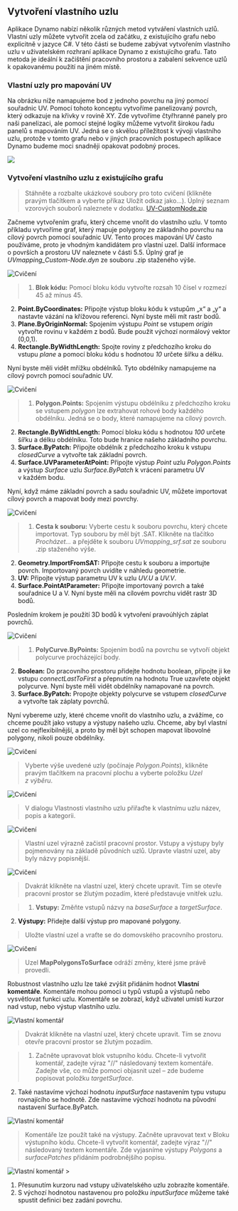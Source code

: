 

## Vytvoření vlastního uzlu

Aplikace Dynamo nabízí několik různých metod vytváření vlastních uzlů. Vlastní uzly můžete vytvořit zcela od začátku, z existujícího grafu nebo explicitně v jazyce C#. V této části se budeme zabývat vytvořením vlastního uzlu v uživatelském rozhraní aplikace Dynamo z existujícího grafu. Tato metoda je ideální k začištění pracovního prostoru a zabalení sekvence uzlů k opakovanému použití na jiném místě.

### Vlastní uzly pro mapování UV

Na obrázku níže namapujeme bod z jednoho povrchu na jiný pomocí souřadnic UV. Pomocí tohoto konceptu vytvoříme panelizovaný povrch, který odkazuje na křivky v rovině XY. Zde vytvoříme čtyřhranné panely pro naši panelizaci, ale pomocí stejné logiky můžeme vytvořit širokou řadu panelů s mapováním UV. Jedná se o skvělou příležitost k vývoji vlastního uzlu, protože v tomto grafu nebo v jiných pracovních postupech aplikace Dynamo budeme moci snadněji opakovat podobný proces.

![](images/10-2/uvMap2-01-01.jpg)

### Vytvoření vlastního uzlu z existujícího grafu

> Stáhněte a rozbalte ukázkové soubory pro toto cvičení (klikněte pravým tlačítkem a vyberte příkaz Uložit odkaz jako...). Úplný seznam vzorových souborů naleznete v dodatku. [UV-CustomNode.zip](datasets/10-2/UV-CustomNode.zip)

Začneme vytvořením grafu, který chceme vnořit do vlastního uzlu. V tomto příkladu vytvoříme graf, který mapuje polygony ze základního povrchu na cílový povrch pomocí souřadnic UV. Tento proces mapování UV často používáme, proto je vhodným kandidátem pro vlastní uzel. Další informace o površích a prostoru UV naleznete v části 5.5. Úplný graf je *UVmapping_Custom-Node.dyn* ze souboru .zip staženého výše.

![Cvičení](images/10-2/UVmapping01.jpg)

> 1. **Blok kódu:** Pomocí bloku kódu vytvořte rozsah 10 čísel v rozmezí 45 až mínus 45.
2. **Point.ByCoordinates:** Připojte výstup bloku kódu k vstupům „x“ a „y“ a nastavte vázání na křížovou referenci. Nyní byste měli mít rastr bodů.
3. **Plane.ByOriginNormal:** Spojením výstupu *Point* se vstupem *origin* vytvořte rovinu v každém z bodů. Bude použit výchozí normálový vektor (0,0,1).
4. **Rectangle.ByWidthLength:** Spojte roviny z předchozího kroku do vstupu *plane* a pomocí bloku kódu s hodnotou *10* určete šířku a délku.

Nyní byste měli vidět mřížku obdélníků. Tyto obdélníky namapujeme na cílový povrch pomocí souřadnic UV.

![Cvičení](images/10-2/UVmapping02.jpg)

> 1. **Polygon.Points:** Spojením výstupu obdélníku z předchozího kroku se vstupem *polygon* lze extrahovat rohové body každého obdélníku. Jedná se o body, které namapujeme na cílový povrch.
2. **Rectangle.ByWidthLength:** Pomocí bloku kódu s hodnotou *100* určete šířku a délku obdélníku. Toto bude hranice našeho základního povrchu.
3. **Surface.ByPatch:** Připojte obdélník z předchozího kroku k vstupu *closedCurve* a vytvořte tak základní povrch.
4. **Surface.UVParameterAtPoint:** Připojte výstup *Point* uzlu *Polygon.Points* a výstup *Surface* uzlu *Surface.ByPatch* k vrácení parametru UV v každém bodu.

Nyní, když máme základní povrch a sadu souřadnic UV, můžete importovat cílový povrch a mapovat body mezi povrchy.

![Cvičení](images/10-2/UVmapping03.jpg)

> 1. **Cesta k souboru:** Vyberte cestu k souboru povrchu, který chcete importovat. Typ souboru by měl být .SAT. Klikněte na tlačítko *Procházet...* a přejděte k souboru *UVmapping_srf.sat* ze souboru .zip staženého výše.
2. **Geometry.ImportFromSAT:** Připojte cestu k souboru a importujte povrch. Importovaný povrch uvidíte v náhledu geometrie.
3. **UV:** Připojte výstup parametru UV k uzlu *UV.U* a *UV.V*.
4. **Surface.PointAtParameter:** Připojte importovaný povrch a také souřadnice U a V. Nyní byste měli na cílovém povrchu vidět rastr 3D bodů.

Posledním krokem je použití 3D bodů k vytvoření pravoúhlých záplat povrchů.

![Cvičení](images/10-2/UVmapping04.jpg)

> 1. **PolyCurve.ByPoints:** Spojením bodů na povrchu se vytvoří objekt polycurve procházející body.
2. **Boolean:** Do pracovního prostoru přidejte hodnotu boolean, připojte ji ke vstupu *connectLastToFirst* a přepnutím na hodnotu True uzavřete objekt polycurve. Nyní byste měli vidět obdélníky namapované na povrch.
3. **Surface.ByPatch:** Propojte objekty polycurve se vstupem *closedCurve* a vytvořte tak záplaty povrchů.

Nyní vybereme uzly, které chceme vnořit do vlastního uzlu, a zvážíme, co chceme použít jako vstupy a výstupy našeho uzlu. Chceme, aby byl vlastní uzel co nejflexibilnější, a proto by měl být schopen mapovat libovolné polygony, nikoli pouze obdélníky.

![Cvičení](images/10-2/UVmapping05.jpg)

> Vyberte výše uvedené uzly (počínaje *Polygon.Points*), klikněte pravým tlačítkem na pracovní plochu a vyberte položku *Uzel z výběru*.

![Cvičení](images/10-2/UVmapping06.jpg)

> V dialogu Vlastnosti vlastního uzlu přiřaďte k vlastnímu uzlu název, popis a kategorii.

![Cvičení](images/10-2/UVmapping07.jpg)

> Vlastní uzel výrazně začistil pracovní prostor. Vstupy a výstupy byly pojmenovány na základě původních uzlů. Upravte vlastní uzel, aby byly názvy popisnější.

![Cvičení](images/10-2/UVmapping08.jpg)

> Dvakrát klikněte na vlastní uzel, který chcete upravit. Tím se otevře pracovní prostor se žlutým pozadím, které představuje vnitřek uzlu.

> 1. **Vstupy:** Změňte vstupů názvy na *baseSurface* a *targetSurface*.
2. **Výstupy:** Přidejte další výstup pro mapované polygony.
> Uložte vlastní uzel a vraťte se do domovského pracovního prostoru.

![Cvičení](images/10-2/UVmapping09.jpg)

> Uzel **MapPolygonsToSurface** odráží změny, které jsme právě provedli.

Robustnost vlastního uzlu lze také zvýšit přidáním hodnot **Vlastní komentáře**. Komentáře mohou pomoci u typů vstupů a výstupů nebo vysvětlovat funkci uzlu. Komentáře se zobrazí, když uživatel umístí kurzor nad vstup, nebo výstup vlastního uzlu.

![Vlastní komentář](images/10-2/UVmapping_Custom1.jpg)

> Dvakrát klikněte na vlastní uzel, který chcete upravit. Tím se znovu otevře pracovní prostor se žlutým pozadím.

> 1. Začněte upravovat blok vstupního kódu. Chcete-li vytvořit komentář, zadejte výraz "//" následovaný textem komentáře. Zadejte vše, co může pomoci objasnit uzel – zde budeme popisovat položku *targetSurface*.
2. Také nastavíme výchozí hodnotu *inputSurface* nastavením typu vstupu rovnajícího se hodnotě. Zde nastavíme výchozí hodnotu na původní nastavení Surface.ByPatch.

![Vlastní komentář](images/10-2/UVmapping_Custom1_.jpg)

> Komentáře lze použít také na výstupy. Začněte upravovat text v Bloku výstupního kódu. Chcete-li vytvořit komentář, zadejte výraz "//" následovaný textem komentáře. Zde vyjasníme výstupy *Polygons* a *surfacePatches* přidáním podrobnějšího popisu.

![Vlastní komentář](images/10-2/UVmapping_Custom2.jpg) >

1. Přesunutím kurzoru nad vstupy uživatelského uzlu zobrazíte komentáře.
2. S výchozí hodnotou nastavenou pro položku *inputSurface* můžeme také spustit definici bez zadání povrchu.

